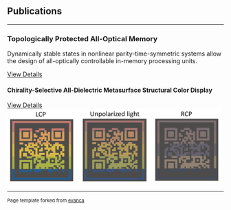 ## Publications

---

### Topologically Protected All-Optical Memory

Dynamically stable states in nonlinear parity-time-symmetric systems allow the design of all-optically controllable in-memory processing units.

[View Details](/sample_page)<br/>

#### Chirality-Selective All-Dielectric Metasurface Structural Color Display

[View Details](/sample_page2)<br/>
<img src="images/Chiral.jpg" width="500" height="175">


---
<p style="font-size:11px">Page template forked from <a href="https://github.com/evanca/quick-portfolio">evanca</a></p>
<!-- Remove above link if you don't want to attibute -->

